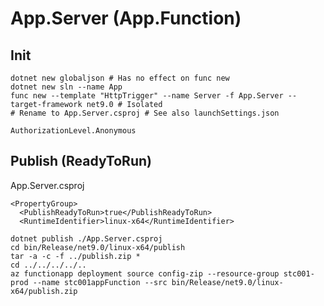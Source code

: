 # App.Server (App.Function)

## Init

```
dotnet new globaljson # Has no effect on func new
dotnet new sln --name App
func new --template "HttpTrigger" --name Server -f App.Server --target-framework net9.0 # Isolated
# Rename to App.Server.csproj # See also launchSettings.json
```

```
AuthorizationLevel.Anonymous
```

## Publish (ReadyToRun)
App.Server.csproj
```
<PropertyGroup>
  <PublishReadyToRun>true</PublishReadyToRun>
  <RuntimeIdentifier>linux-x64</RuntimeIdentifier>
```

```
dotnet publish ./App.Server.csproj
cd bin/Release/net9.0/linux-x64/publish
tar -a -c -f ../publish.zip *
cd ../../../../..
az functionapp deployment source config-zip --resource-group stc001-prod --name stc001appFunction --src bin/Release/net9.0/linux-x64/publish.zip
```

